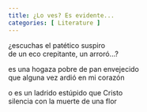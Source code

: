 ```yaml
---
title: ¿Lo ves? Es evidente...
categories: [ Literature ]
---
```


¿escuchas el patético suspiro<br>
de un eco crepitante, un arroró...?<br>

es una hogaza pobre de pan envejecido<br>
que alguna vez ardió en mi corazón<br>

o es un ladrido estúpido que Cristo <br>
silencia con la muerte de una flor<br>



